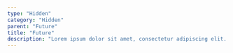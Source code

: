 ```yaml
---
type: "Hidden"
category: "Hidden"
parent: "Future"
title: "Future"
description: "Lorem ipsum dolor sit amet, consectetur adipiscing elit. Nunc tempus laoreet leo sit amet iaculis."
---
```


<demo>
  <demoinline src="demos/components/toggle/animation-css-multiple">
  </demoinline>
  <demoinline src="demos/components/toggle/animation-css-inverse">
  </demoinline>
</demo>

